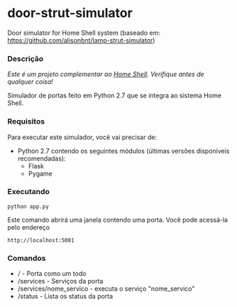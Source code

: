 door-strut-simulator
====================

Door simulator for Home Shell system (baseado em: https://github.com/alisonbnt/lamp-strut-simulator)

### Descrição ###
*Este é um projeto complementar ao [Home Shell](http://github.com/alisonbento/home-shell). Verifique antes de qualquer coisa!*

Simulador de portas feito em Python 2.7 que se integra ao sistema Home Shell.

### Requisitos ###

Para executar este simulador, você vai precisar de:
* Python 2.7 contendo os seguintes módulos (últimas versões disponíveis recomendadas):
  * Flask
  * Pygame

### Executando ###

```
python app.py
```

Este comando abrirá uma janela contendo uma porta. Você pode acessá-la pelo endereço

```
http://localhost:5001
```

### Comandos ###

* / - Porta como um todo
* /services - Serviços da porta
* /services/nome_servico - executa o serviço "nome_servico"
* /status - Lista os status da porta
